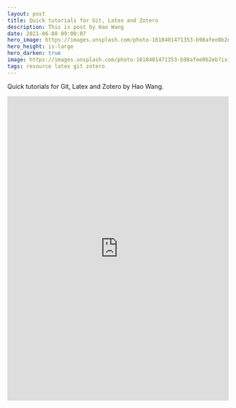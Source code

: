 ```yaml
---
layout: post
title: Quick tutorials for Git, Latex and Zotero
description: This is post by Hao Wang
date: 2021-06-08 09:00:07
hero_image: https://images.unsplash.com/photo-1618401471353-b98afee0b2eb?ixid=MnwxMjA3fDB8MHxwaG90by1wYWdlfHx8fGVufDB8fHx8&ixlib=rb-1.2.1&auto=format&fit=crop&w=1066&q=80
hero_height: is-large
hero_darken: true
image: https://images.unsplash.com/photo-1618401471353-b98afee0b2eb?ixid=MnwxMjA3fDB8MHxwaG90by1wYWdlfHx8fGVufDB8fHx8&ixlib=rb-1.2.1&auto=format&fit=crop&w=1066&q=80
tags: resource latex git zotero
---
```


Quick tutorials for Git, Latex and Zotero by Hao Wang.

<style>
.responsive-wrap iframe{ max-width: 100%;}
</style>
<div class="responsive-wrap">
<!-- this is the embed code provided by Microsoft -->
  <iframe src="https://onedrive.live.com/embed?cid=AC2A2775B75365A6&amp;resid=AC2A2775B75365A6%218040&amp;authkey=ANZITd7oRpX23k4&amp;em=2&amp;wdAr=1.7777777777777777" width="1186px" height="691px" frameborder="0">这是嵌入 <a target="_blank" href="https://office.com">Microsoft Office</a> 演示文稿，由 <a target="_blank" href="https://office.com/webapps">Office</a> 提供支持。</iframe>
<!-- Microsoft embed ends -->
</div>